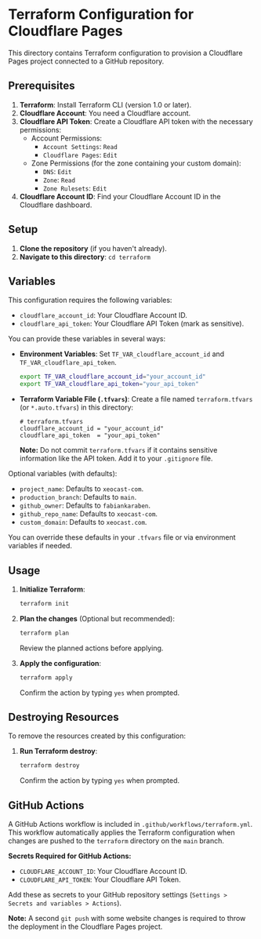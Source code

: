# Terraform Configuration for Cloudflare Pages

This directory contains Terraform configuration to provision a Cloudflare Pages project connected to a GitHub repository.

## Prerequisites

1.  **Terraform**: Install Terraform CLI (version 1.0 or later).
2.  **Cloudflare Account**: You need a Cloudflare account.
3.  **Cloudflare API Token**: Create a Cloudflare API token with the necessary permissions:
    *   Account Permissions:
        *   `Account Settings`: `Read`
        *   `Cloudflare Pages`: `Edit`
    *   Zone Permissions (for the zone containing your custom domain):
        *   `DNS`: `Edit`
        *   `Zone`: `Read`
        *   `Zone Rulesets`: `Edit`
4.  **Cloudflare Account ID**: Find your Cloudflare Account ID in the Cloudflare dashboard.

## Setup

1.  **Clone the repository** (if you haven't already).
2.  **Navigate to this directory**: `cd terraform`

## Variables

This configuration requires the following variables:

*   `cloudflare_account_id`: Your Cloudflare Account ID.
*   `cloudflare_api_token`: Your Cloudflare API Token (mark as sensitive).

You can provide these variables in several ways:

*   **Environment Variables**: Set `TF_VAR_cloudflare_account_id` and `TF_VAR_cloudflare_api_token`.
    ```bash
    export TF_VAR_cloudflare_account_id="your_account_id"
    export TF_VAR_cloudflare_api_token="your_api_token"
    ```
*   **Terraform Variable File (`.tfvars`)**: Create a file named `terraform.tfvars` (or `*.auto.tfvars`) in this directory:
    ```hcl
    # terraform.tfvars
    cloudflare_account_id = "your_account_id"
    cloudflare_api_token  = "your_api_token"
    ```
    **Note:** Do not commit `terraform.tfvars` if it contains sensitive information like the API token. Add it to your `.gitignore` file.

Optional variables (with defaults):
*   `project_name`: Defaults to `xeocast-com`.
*   `production_branch`: Defaults to `main`.
*   `github_owner`: Defaults to `fabiankaraben`.
*   `github_repo_name`: Defaults to `xeocast-com`.
*   `custom_domain`: Defaults to `xeocast.com`.

You can override these defaults in your `.tfvars` file or via environment variables if needed.

## Usage

1.  **Initialize Terraform**:
    ```bash
    terraform init
    ```

2.  **Plan the changes** (Optional but recommended):
    ```bash
    terraform plan
    ```
    Review the planned actions before applying.

3.  **Apply the configuration**:
    ```bash
    terraform apply
    ```
    Confirm the action by typing `yes` when prompted.

## Destroying Resources

To remove the resources created by this configuration:

1.  **Run Terraform destroy**:
    ```bash
    terraform destroy
    ```
    Confirm the action by typing `yes` when prompted.

## GitHub Actions

A GitHub Actions workflow is included in `.github/workflows/terraform.yml`. This workflow automatically applies the Terraform configuration when changes are pushed to the `terraform` directory on the `main` branch.

**Secrets Required for GitHub Actions:**

*   `CLOUDFLARE_ACCOUNT_ID`: Your Cloudflare Account ID.
*   `CLOUDFLARE_API_TOKEN`: Your Cloudflare API Token.

Add these as secrets to your GitHub repository settings (`Settings > Secrets and variables > Actions`). 

**Note:** A second `git push` with some website changes is required to throw the deployment in the Cloudflare Pages project.